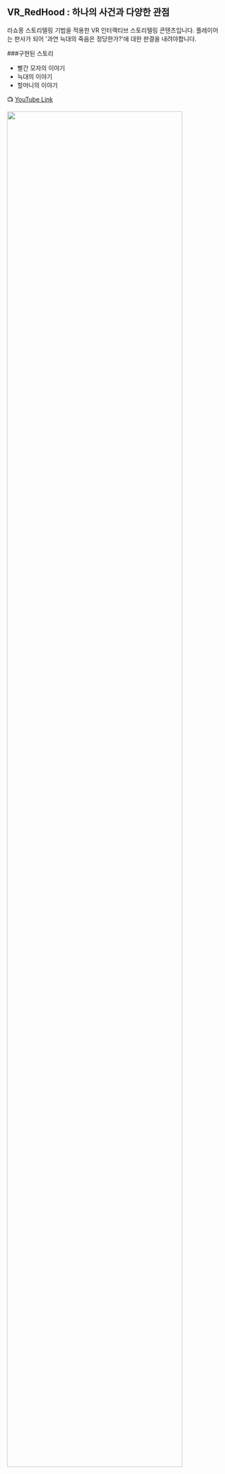 ## VR_RedHood : 하나의 사건과 다양한 관점

라쇼몽 스토리텔링 기법을 적용한 VR 인터랙티브 스토리텔링 콘텐츠입니다.
플레이어는 판사가 되어 '과연 늑대의 죽음은 정당한가?'에 대한 판결을 내려야합니다.


###구현된 스토리
- 빨간 모자의 이야기
- 늑대의 이야기
- 할머니의 이야기


📺 [YouTube Link](https://www.youtube.com/watch?v=njIAnNAx3cI)

<img src="https://user-images.githubusercontent.com/46912893/140867638-4a2f7686-b566-4a29-9d3c-2ed6944e63f9.png" width="90%" height="90%">
